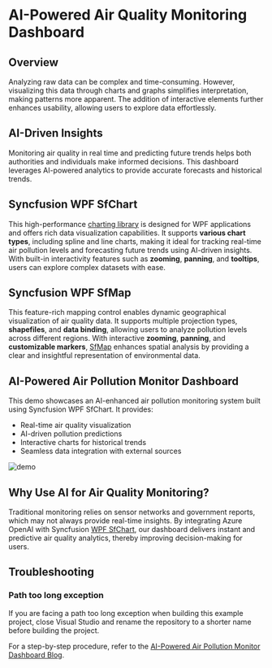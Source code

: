 # AI-Powered Air Quality Monitoring Dashboard

## Overview
Analyzing raw data can be complex and time-consuming. However, visualizing this data through charts and graphs simplifies interpretation, making patterns more apparent. The addition of interactive elements further enhances usability, allowing users to explore data effortlessly.

## AI-Driven Insights
Monitoring air quality in real time and predicting future trends helps both authorities and individuals make informed decisions. This dashboard leverages AI-powered analytics to provide accurate forecasts and historical trends.

## Syncfusion WPF SfChart
  This high-performance [charting library](https://help.syncfusion.com/wpf/charts/getting-started) is designed for WPF applications and offers rich data visualization capabilities. It supports **various chart types**, including spline and line charts, making it ideal for tracking real-time air pollution levels and forecasting future trends using AI-driven insights. With built-in interactivity features such as **zooming**, **panning**, and **tooltips**, users can explore complex datasets with ease.

## Syncfusion WPF SfMap 
  This feature-rich mapping control enables dynamic geographical visualization of air quality data. It supports multiple projection types, **shapefiles**, and **data binding**, allowing users to analyze pollution levels across different regions. With interactive **zooming**, **panning**, and **customizable markers**, [SfMap](https://help.syncfusion.com/wpf/maps/getting-started) enhances spatial analysis by providing a clear and insightful representation of environmental data.

## AI-Powered Air Pollution Monitor Dashboard  
This demo showcases an AI-enhanced air pollution monitoring system built using Syncfusion WPF SfChart. It provides:
- Real-time air quality visualization
- AI-driven pollution predictions
- Interactive charts for historical trends
- Seamless data integration with external sources
  
![demo](https://github.com/user-attachments/assets/953dbe05-1c21-4273-92ff-34619f25a139)

## Why Use AI for Air Quality Monitoring?
Traditional monitoring relies on sensor networks and government reports, which may not always provide real-time insights. By integrating Azure OpenAI with Syncfusion [WPF SfChart](https://www.syncfusion.com/wpf-controls/charts), our dashboard delivers instant and predictive air quality analytics, thereby improving decision-making for users.

## Troubleshooting
### Path too long exception
If you are facing a path too long exception when building this example project, close Visual Studio and rename the repository to a shorter name before building the project.

For a step-by-step procedure, refer to the [AI-Powered Air Pollution Monitor Dashboard Blog]().
